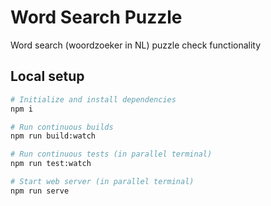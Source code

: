 # Word Search Puzzle

Word search (woordzoeker in NL) puzzle check functionality

## Local setup

```bash
# Initialize and install dependencies
npm i

# Run continuous builds
npm run build:watch

# Run continuous tests (in parallel terminal)
npm run test:watch

# Start web server (in parallel terminal)
npm run serve
```